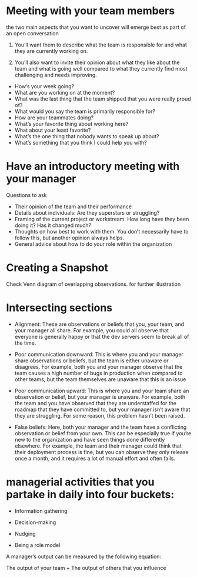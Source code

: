 # Meeting with your team members

the two main aspects that you want to uncover will emerge best as part of an open conversation

1. You’ll want them to describe what the team is responsible for and what they are currently working on.

2. You’ll also want to invite their opinion about what they like about the team and what is going well compared to what they currently find most challenging and needs improving.

-   How’s your week going?
-   What are you working on at the moment?
-   What was the last thing that the team shipped that you were really proud of?
-   What would you say the team is primarily responsible for?
-   How are your teammates doing?
-   What’s your favorite thing about working here?
-   What about your least favorite?
-   What’s the one thing that nobody wants to speak up about?
-   What’s something that you think I could help you with?

# Have an introductory meeting with your manager

Questions to ask

-   Their opinion of the team and their performance
-   Details about individuals: Are they superstars or struggling?
-   Framing of the current project or workstream: How long have they been doing it? Has it changed much?
-   Thoughts on how best to work with them. You don’t necessarily have to follow this, but another opinion always helps.
-   General advice about how to do your role within the organization

# Creating a Snapshot

Check
Venn diagram of overlapping observations. for further illustration

# Intersecting sections

-   Alignment: These are observations or beliefs that you, your team, and your manager all share. For example, you could all observe that everyone is generally happy or that the dev servers seem to break all of the time.

-   Poor communication downward: This is where you and your manager share observations or beliefs, but the team is either unaware or disagrees. For example, both you and your manager observe that the team causes a high number of bugs in production when compared to other teams, but the team themselves are unaware that this is an issue

-   Poor communication upward: This is where you and your team share an observation or belief, but your manager is unaware. For example, both the team and you have observed that they are understaffed for the roadmap that they have committed to, but your manager isn’t aware that they are struggling. For some reason, this problem hasn’t been raised.

-   False beliefs: Here, both your manager and the team have a conflicting observation or belief from your own. This can be especially true if you’re new to the organization and have seen things done differently elsewhere. For example, the team and their manager could think that their deployment process is fine, but you can observe they only release once a month, and it requires a lot of manual effort and often fails.

# managerial activities that you partake in daily into four buckets:

-   Information gathering

-   Decision-making

-   Nudging

-   Being a role model

A manager’s output can be measured by the following equation:

The output of your team + The output of others that you influence
